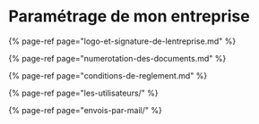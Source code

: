 # Paramétrage de mon entreprise

{% page-ref page="logo-et-signature-de-lentreprise.md" %}

{% page-ref page="numerotation-des-documents.md" %}

{% page-ref page="conditions-de-reglement.md" %}

{% page-ref page="les-utilisateurs/" %}

{% page-ref page="envois-par-mail/" %}

